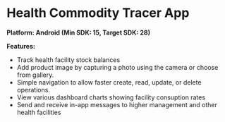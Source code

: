# Health Commodity Tracer App

**Platform: Android (Min SDK: 15, Target SDK: 28)**

**Features:**
- Track health facility stock balances
- Add product image by capturing a photo using the camera or choose from gallery.
- Simple navigation to allow faster create, read, update, or delete operations.
- View various dashboard charts showing facility consuption rates
- Send and receive in-app messages to higher management and other health facilities
